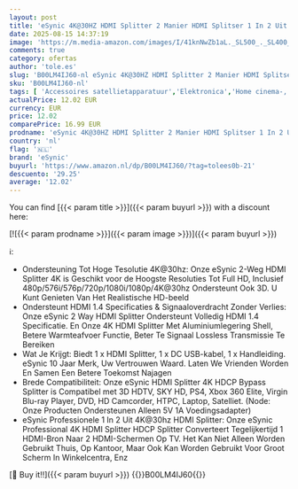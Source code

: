 ```yaml
---
layout: post
title: 'eSynic 4K@30HZ HDMI Splitter 2 Manier HDMI Splitser 1 In 2 Uit HDMI 1.4 Hdcp Bypass HDMI Distributie Versterker naar Dual Monitor Ondersteunt 4K & Full HD voor HDTV PS4 Blu-ray Speler Laptop'
date: 2025-08-15 14:37:19
image: 'https://m.media-amazon.com/images/I/41knNwZb1aL._SL500_._SL400_.jpg'
comments: true
category: ofertas
author: 'tole.es'
slug: 'B00LM4IJ60-nl eSynic 4K@30HZ HDMI Splitter 2 Manier HDMI Splitser 1 In 2...'
sku: 'B00LM4IJ60-nl'
tags: [ 'Accessoires satellietapparatuur','Elektronica','Home cinema-, tv- & videoproducten','Home cinema-videoaccessoires','Splitters voor satellietschotel','esynic','🇳🇱', ]
actualPrice: 12.02 EUR
currency: EUR
price: 12.02
comparePrice: 16.99 EUR
prodname: 'eSynic 4K@30HZ HDMI Splitter 2 Manier HDMI Splitser 1 In 2 Uit HDMI 1.4 Hdcp Bypass HDMI Distributie Versterker naar Dual Monitor Ondersteunt 4K & Full HD voor HDTV PS4 Blu-ray Speler Laptop'
country: 'nl'
flag: '🇳🇱'
brand: 'eSynic'
buyurl: 'https://www.amazon.nl/dp/B00LM4IJ60/?tag=tolees0b-21'
descuento: '29.25'
average: '12.02'
---
```


You can find [{{< param title >}}]({{< param buyurl >}}) with a discount here:

[![{{< param prodname >}}]({{< param image >}})]({{< param buyurl >}})

ℹ️:

- Ondersteuning Tot Hoge Tesolutie 4K@30hz: Onze eSynic 2-Weg HDMI Splitter 4K is Geschikt voor de Hoogste Resoluties Tot Full HD, Inclusief 480p/576i/576p/720p/1080i/1080p/4K@30hz Ondersteunt Ook 3D. U Kunt Genieten Van Het Realistische HD-beeld
- Ondersteunt HDMI 1.4 Specificaties & Signaaloverdracht Zonder Verlies: Onze eSynic 2 Way HDMI Splitter Ondersteunt Volledig HDMI 1.4 Specificatie. En Onze 4K HDMI Splitter Met Aluminiumlegering Shell, Betere Warmteafvoer Functie, Beter Te Signaal Lossless Transmissie Te Bereiken
- Wat Je Krijgt: Biedt 1 x HDMI Splitter, 1 x DC USB-kabel, 1 x Handleiding. eSynic 10 Jaar Merk, Uw Vertrouwen Waard. Laten We Vrienden Worden En Samen Een Betere Toekomst Najagen
- Brede Compatibiliteit: Onze eSynic HDMI Splitter 4K HDCP Bypass Splitter is Compatibel met 3D HDTV, SKY HD, PS4, Xbox 360 Elite, Virgin Blu-ray Player, DVD, HD Camcorder, HTPC, Laptop, Satelliet. (Node: Onze Producten Ondersteunen Alleen 5V 1A Voedingsadapter)
- eSynic Professionele 1 In 2 Uit 4K@30hz HDMI Splitter: Onze eSynic Professional 4K HDMI Splitter HDCP Splitter Converteert Tegelijkertijd 1 HDMI-Bron Naar 2 HDMI-Schermen Op TV. Het Kan Niet Alleen Worden Gebruikt Thuis, Op Kantoor, Maar Ook Kan Worden Gebruikt Voor Groot Scherm In Winkelcentra, Enz

[🛒 Buy it!!]({{< param buyurl >}})
{{<world>}}B00LM4IJ60{{</world>}}
